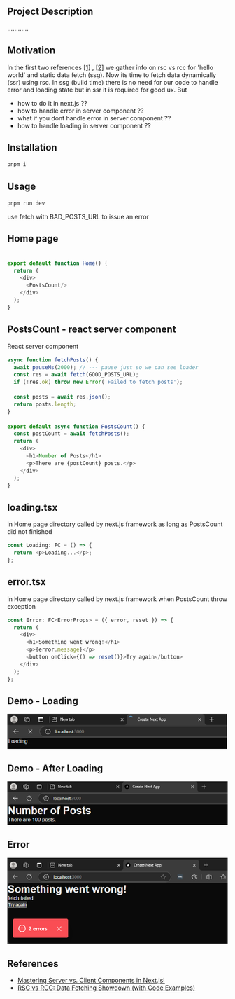 <h2>Project Description</h2>
............

<h2>Motivation</h2>
In the first two references <a href='#ref1'>[1]</a> , <a href='#ref2'>[2]</a> we gather info on rsc vs rcc for 'hello world' and static data fetch (ssg). Now its time to fetch data dynamically (ssr) using rsc. In ssg (build time) there is no need for our code to handle error and loading state but in ssr it is required for good ux. But 

<ul>
<li>how to do it in next.js ??</li>
<li>how to handle error in server component ??</li>
<li>what if you dont handle error in server component ??</li>
<li>how to handle loading in server component ??</li>
</ul>


<h2>Installation</h2>

```bash
pnpm i
```


<h2>Usage</h2>

```bash
pnpm run dev
```
use fetch with BAD_POSTS_URL to issue an error

<h2>Home page</h2>

```ts

export default function Home() {
  return (
    <div>
      <PostsCount/>
    </div>
  );
}
```

<h2>PostsCount - react server component</h2>
React server component

```ts
async function fetchPosts() {
  await pauseMs(2000); // --- pause just so we can see loader
  const res = await fetch(GOOD_POSTS_URL);
  if (!res.ok) throw new Error('Failed to fetch posts');
  
  const posts = await res.json();
  return posts.length;
}

export default async function PostsCount() {
  const postCount = await fetchPosts();
  return (
    <div>
      <h1>Number of Posts</h1>
      <p>There are {postCount} posts.</p>
    </div>
  );
}

```

<h2>loading.tsx</h2>
in Home page directory
called by next.js framework as long as PostsCount did not finished

```ts
const Loading: FC = () => {
  return <p>Loading...</p>;
};
```


<h2>error.tsx</h2>
in Home page directory
called by next.js framework when PostsCount throw exception

```ts
const Error: FC<ErrorProps> = ({ error, reset }) => {
  return (
    <div>
      <h1>Something went wrong!</h1>
      <p>{error.message}</p>
      <button onClick={() => reset()}>Try again</button>
    </div>
  );
};
```


<h2>Demo - Loading</h2>

<img src='./figs/loading.png'/>

<h2>Demo - After Loading</h2>
<img src='./figs/after-loading.png'/>

<h2>Error</h2>
<img src='./figs/error.png'>



<h2 id="references">References</h2>
<ul>
    <li id='ref1'><a href='https://youtu.be/7WhcpereZkQ'>Mastering Server vs. Client Components in Next.js! </a></li>
    <li id='ref2'><a href='https://youtu.be/ck8ZEuPmhSM'> RSC vs RCC: Data Fetching Showdown (with Code Examples) </a></li>
</ul>

